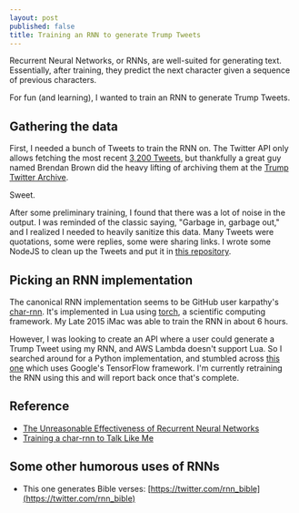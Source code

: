 ```yaml
---
layout: post
published: false
title: Training an RNN to generate Trump Tweets
---
```

Recurrent Neural Networks, or RNNs, are well-suited for generating text. Essentially, after training, they predict the next character given a sequence of previous characters.

For fun (and learning), I wanted to train an RNN to generate Trump Tweets. 

## Gathering the data

First, I needed a bunch of Tweets to train the RNN on. The Twitter API only allows fetching the most recent [3,200 Tweets](https://dev.twitter.com/rest/reference/get/statuses/user_timeline), but thankfully a great guy named Brendan Brown did the heavy lifting of archiving them at the [Trump Twitter Archive](https://github.com/bpb27/trump-tweet-archive).

Sweet.

After some preliminary training, I found that there was a lot of noise in the output. I was reminded of the classic saying, "Garbage in, garbage out," and I realized I needed to heavily sanitize this data. Many Tweets were quotations, some were replies, some were sharing links. I wrote some NodeJS to clean up the Tweets and put it in [this repository](https://github.com/davidmerrick/sanitize-tweets).

## Picking an RNN implementation

The canonical RNN implementation seems to be GitHub user karpathy's [char-rnn](https://github.com/karpathy/char-rnn). It's implemented in Lua using [torch](http://torch.ch/), a scientific computing framework. My Late 2015 iMac was able to train the RNN in about 6 hours.

However, I was looking to create an API where a user could generate a Trump Tweet using my RNN, and AWS Lambda doesn't support Lua. So I searched around for a Python implementation, and stumbled across [this one](https://github.com/sherjilozair/char-rnn-tensorflow) which uses Google's TensorFlow framework. I'm currently retraining the RNN using this and will report back once that's complete.

## Reference

* [The Unreasonable Effectiveness of Recurrent Neural Networks](http://karpathy.github.io/2015/05/21/rnn-effectiveness/)
* [Training a char-rnn to Talk Like Me](http://hjweide.github.io/char-rnn)

## Some other humorous uses of RNNs

* This one generates Bible verses: [https://twitter.com/rnn_bible](https://twitter.com/rnn_bible)